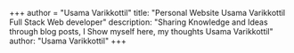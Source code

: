 +++
author = "Usama Varikkottil"
title: "Personal Website Usama Varikkottil Full Stack Web developer"
description: "Sharing Knowledge and Ideas through blog posts, I Show myself here, my thoughts Usama Varikkottil"
author: "Usama Varikkottil"
+++

